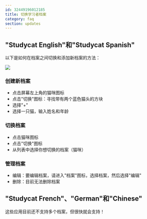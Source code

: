 ```yaml
---
id: 32449196012185
title: 切换学习者档案
category: faq
section: updates
---
```


## "Studycat English"和"Studycat Spanish"

以下是如何在档案之间切换和添加新档案的方法：

![](https://help.studycat.com/hc/article_attachments/32456628954137)

### 创建新档案

- 点击屏幕左上角的猫咪图标
- 点击"切换"图标：寻找带有两个蓝色猫头的方块
- 选择"+"
- 选择一只猫，输入姓名和年龄

### 切换档案 

- 点击猫咪图标
- 点击"切换"图标 
- 从列表中选择你想切换的档案（猫咪）

### 管理档案

- 编辑：要编辑档案，请进入"档案"图标，选择档案，然后选择"编辑"
- 删除：目前无法删除档案

## "Studycat French"、"German"和"Chinese"

这些应用目前还不支持多个档案，但很快就会支持！


